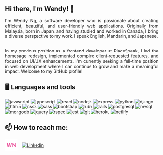 ## Hi there, I'm Wendy! 👋

<!--
**wendyyng/wendyyng** is a ✨ _special_ ✨ repository because its `README.md` (this file) appears on your GitHub profile.

Here are some ideas to get you started:

- 🔭 I’m currently working on ...
- 🌱 I’m currently learning ...
- 👯 I’m looking to collaborate on ...
- 🤔 I’m looking for help with ...
- 💬 Ask me about ...
- 📫 How to reach me: ...
- 😄 Pronouns: ...
- ⚡ Fun fact: ...
-->

<div align="justify">
  I'm Wendy Ng, a software developer who is passionate about creating efficient, beautiful, and user-friendly web applications. Originally from Malaysia, born in Japan, and having studied and worked in Canada, I bring a diverse perspective to my work. I speak English, Mandarin, and Japanese. <br><br>

In my previous position as a frontend developer at PlaceSpeak, I led the homepage redesign, implemented complex client-requested features, and focused on UI/UX enhancements. I'm currently seeking a full-time position in web development where I can continue to grow and make a meaningful impact. Welcome to my GitHub profile!


<!--  Feel free to connect with me on LinkedIn! -->
  </div>
<!--   </br> -->
  
<!-- ![Wendy's GitHub stats](https://github-readme-stats.vercel.app/api?username=wendyyng&show_icons=true) -->

<!--### ⚡ Fun fact:
- I have a background in international relations and accounting
- I have lived in 5 countries and speak 4 languages: English, Mandarin, Japanese and Malay -->

## 🖥️ Languages and tools
<p>
<img alt="javascript" height="48px" src="https://cdn.jsdelivr.net/gh/devicons/devicon/icons/javascript/javascript-plain.svg" />
<img alt="typescript" height="48px" src="https://cdn.jsdelivr.net/gh/devicons/devicon/icons/typescript/typescript-original.svg" />
<img alt="react" height="48px" src="https://cdn.jsdelivr.net/gh/devicons/devicon/icons/react/react-original-wordmark.svg" />
<img alt="nodejs" height="48px" src="https://cdn.jsdelivr.net/gh/devicons/devicon/icons/nodejs/nodejs-original-wordmark.svg" />
<img alt="express" height="48px" src="https://cdn.jsdelivr.net/gh/devicons/devicon/icons/express/express-original-wordmark.svg" />
<img alt="python" height="48px" src="https://cdn.jsdelivr.net/gh/devicons/devicon@latest/icons/python/python-original.svg" />
<img alt="django" height="48px" src="https://cdn.jsdelivr.net/gh/devicons/devicon@latest/icons/django/django-plain.svg" />
<img alt="html5" height="48px" src="https://cdn.jsdelivr.net/gh/devicons/devicon/icons/html5/html5-original-wordmark.svg" />
<img alt="css3" height="48px" src="https://cdn.jsdelivr.net/gh/devicons/devicon/icons/css3/css3-original-wordmark.svg" />
<img alt="sass" height="48px" src="https://cdn.jsdelivr.net/gh/devicons/devicon/icons/sass/sass-original.svg" />
<img alt="bootstrap" height="48px" src="https://cdn.jsdelivr.net/gh/devicons/devicon/icons/bootstrap/bootstrap-plain-wordmark.svg" />
<img alt="ruby" height="48px" src="https://cdn.jsdelivr.net/gh/devicons/devicon/icons/ruby/ruby-original-wordmark.svg" />
<img alt="rails" height="48px" src="https://cdn.jsdelivr.net/gh/devicons/devicon/icons/rails/rails-plain-wordmark.svg" />
<img alt="postgresql" height="48px" src="https://cdn.jsdelivr.net/gh/devicons/devicon/icons/postgresql/postgresql-original-wordmark.svg" />
<img alt="mysql" height="48px" src="https://cdn.jsdelivr.net/gh/devicons/devicon/icons/mysql/mysql-original-wordmark.svg" />
<img alt="mongodb" height="48px" src="https://cdn.jsdelivr.net/gh/devicons/devicon/icons/mongodb/mongodb-original-wordmark.svg" />
<img alt="jquery" height="48px" src="https://cdn.jsdelivr.net/gh/devicons/devicon/icons/jquery/jquery-original-wordmark.svg" />
<img alt="rspec" height="48px" src="https://cdn.jsdelivr.net/gh/devicons/devicon/icons/rspec/rspec-original-wordmark.svg" />
<img alt="jest" height="48px" src="https://cdn.jsdelivr.net/gh/devicons/devicon/icons/jest/jest-plain.svg" />
<img alt="git" height="48px" src="https://cdn.jsdelivr.net/gh/devicons/devicon/icons/git/git-original-wordmark.svg" />
<img alt="heroku" height="48px" src="https://cdn.jsdelivr.net/gh/devicons/devicon/icons/heroku/heroku-original-wordmark.svg" />
<img alt="netlify" height="48px" src="https://www.vectorlogo.zone/logos/netlify/netlify-ar21.svg" />

</p>

## 📫 How to reach me:
[<img align="center" alt="Personal"  src="android-chrome-512x512-removebg-pink.png" style="text-align: justify" width="40px"/>](https://wendy-ng.vercel.app/)
&nbsp;&nbsp;
[<img align="center" alt="Linkedin" width="48px" src="https://cdn.jsdelivr.net/gh/devicons/devicon/icons/linkedin/linkedin-original.svg" style="padding-right:10px;" />](https://www.linkedin.com/in/wendyywng)
&nbsp;&nbsp;
<!--### [<img align="center" alt="Twitter"  src="https://cdn.jsdelivr.net/gh/devicons/devicon/icons/twitter/twitter-original.svg" style="padding-right:5px;" width="26px"/>](https://twitter.com/wendyywng)
&nbsp;&nbsp;
